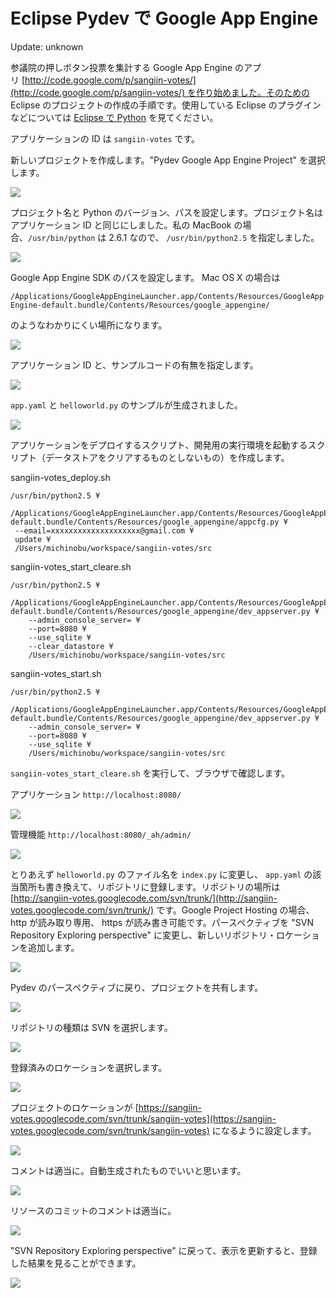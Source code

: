 # Eclipse Pydev で Google App Engine

Update: unknown

[](https://code.google.com/p/sangiin-votes/)

参議院の押しボタン投票を集計する Google App Engine のアプリ [http://code.google.com/p/sangiin-votes/](http://code.google.com/p/sangiin-votes/) を作り始めました。そのための Eclipse のプロジェクトの作成の手順です。使用している Eclipse のプラグインなどについては [Eclipse で Python](https://sites.google.com/site/michinobumaeda/programming/gaepydev) を見てください。


アプリケーションの ID は `sangiin-votes` です。

新しいプロジェクトを作成します。"Pydev Google App Engine Project" を選択します。


![](https://lh3.googleusercontent.com/-b_ImD0FlXi4/TfRi9XHpKjI/AAAAAAAACDg/4zpd9VUJlv8/s1600/sv001.png)



プロジェクト名と Python のバージョン、パスを設定します。プロジェクト名はアプリケーション ID と同じにしました。私の MacBook の場合、`/usr/bin/python` は 2.6.1 なので、 `/usr/bin/python2.5` を指定しました。



![](https://lh4.googleusercontent.com/-33XNMU6edVo/TfRi9zj4FvI/AAAAAAAACDk/r6TayR-gO5A/s1600/sv002.png)



Google App Engine SDK のパスを設定します。 Mac OS X の場合は



`/Applications/GoogleAppEngineLauncher.app/Contents/Resources/GoogleAppEngine-default.bundle/Contents/Resources/google_appengine/`



のようなわかりにくい場所になります。



![](https://lh3.googleusercontent.com/-euNQNIB84uY/TfRjBKM-IJI/AAAAAAAACD0/vHICD_NGPbI/s1600/sv004.png)



アプリケーション ID と、サンプルコードの有無を指定します。



![](https://lh4.googleusercontent.com/-emsZhPBUaY4/TfRi_LEvRVI/AAAAAAAACDo/tWmiy6Nvsy0/s1600/sv005.png)



`app.yaml` と `helloworld.py` のサンプルが生成されました。

![](https://lh5.googleusercontent.com/-OiyX_ZFxvao/TfRjAwahNNI/AAAAAAAACDw/W4MqarIX1fU/sv006.png)



アプリケーションをデプロイするスクリプト、開発用の実行環境を起動するスクリプト（データストアをクリアするものとしないもの）を作成します。

sangiin-votes_deploy.sh

```
/usr/bin/python2.5 ¥
 /Applications/GoogleAppEngineLauncher.app/Contents/Resources/GoogleAppEngine-default.bundle/Contents/Resources/google_appengine/appcfg.py ¥
 --email=xxxxxxxxxxxxxxxxxxxx@gmail.com ¥
 update ¥
 /Users/michinobu/workspace/sangiin-votes/src
```

sangiin-votes_start_cleare.sh

```
/usr/bin/python2.5 ¥
    /Applications/GoogleAppEngineLauncher.app/Contents/Resources/GoogleAppEngine-default.bundle/Contents/Resources/google_appengine/dev_appserver.py ¥
    --admin_console_server= ¥
    --port=8080 ¥
    --use_sqlite ¥
    --clear_datastore ¥
    /Users/michinobu/workspace/sangiin-votes/src
```

sangiin-votes_start.sh

```
/usr/bin/python2.5 ¥
    /Applications/GoogleAppEngineLauncher.app/Contents/Resources/GoogleAppEngine-default.bundle/Contents/Resources/google_appengine/dev_appserver.py ¥
    --admin_console_server= ¥
    --port=8080 ¥
    --use_sqlite ¥
    /Users/michinobu/workspace/sangiin-votes/src
```


`sangiin-votes_start_cleare.sh` を実行して、ブラウザで確認します。

アプリケーション `http://localhost:8080/`

![](https://lh4.googleusercontent.com/-lqgH5wQTXYs/TfRjAtg965I/AAAAAAAACDs/H2gJfmygLS8/sv007.png)


管理機能 `http://localhost:8080/_ah/admin/`

 ![](https://lh6.googleusercontent.com/-m8mF3wLjIX0/TfRjBvLfzPI/AAAAAAAACD4/YouosB3r1hg/s1600/sv008.png)


とりあえず `helloworld.py` のファイル名を `index.py` に変更し、 `app.yaml` の該当箇所も書き換えて、リポジトリに登録します。リポジトリの場所は [http://sangiin-votes.googlecode.com/svn/trunk/](http://sangiin-votes.googlecode.com/svn/trunk/) です。Google Project Hosting の場合、http が読み取り専用、 https が読み書き可能です。パースペクティブを "SVN Repository Exploring perspective" に変更し、新しいリポジトリ・ロケーションを追加します。



![](https://lh6.googleusercontent.com/-wsmSFYndmJQ/TfSNX2MS8GI/AAAAAAAACEI/a6MnhOqAOYk/s1600/sv009.png)



Pydev のパースペクティブに戻り、プロジェクトを共有します。



![](https://lh5.googleusercontent.com/-jfUf0ZDWrVo/TfSNX2TVgtI/AAAAAAAACEM/as820SaeRkQ/s1600/sv010.png)



リポジトリの種類は SVN を選択します。



![](https://lh6.googleusercontent.com/-Be7gfHCuYlg/TfSNX9MiD1I/AAAAAAAACEE/dXk3ZWuuq6Y/s1600/sv011.png)



登録済みのロケーションを選択します。


![](https://lh5.googleusercontent.com/-5KdzI8LLzgg/TfSNYIwA2II/AAAAAAAACEQ/wUyPAKaKxsM/s1600/sv012.png)



プロジェクトのロケーションが [https://sangiin-votes.googlecode.com/svn/trunk/sangiin-votes](https://sangiin-votes.googlecode.com/svn/trunk/sangiin-votes) になるように設定します。



![](https://lh4.googleusercontent.com/-Cn4kMNfHqJg/TfSNYP0XK7I/AAAAAAAACEc/GhhWblDLjMw/s1600/sv013.png)



コメントは適当に。自動生成されたものでいいと思います。



![](https://lh3.googleusercontent.com/-6ZQWf2ZFSBY/TfSNYOM-bvI/AAAAAAAACEU/T24QhW1ntsk/s1600/sv014.png)



リソースのコミットのコメントは適当に。



![](https://lh4.googleusercontent.com/--FlQF6O1aws/TfSNYalmknI/AAAAAAAACEY/wFwDoOepMfE/s1600/sv015.png)



"SVN Repository Exploring perspective" に戻って、表示を更新すると、登録した結果を見ることができます。 



![](https://lh6.googleusercontent.com/-IKQIN-0mw7c/TfSNYao4MpI/AAAAAAAACEg/eVhfSCvG8-g/sv016.png)
